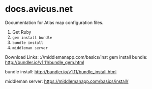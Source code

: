# docs.avicus.net
Documentation for Atlas map configuration files.

1. Get Ruby
2. `gem install bundle`
3. `bundle install`
4. `middleman server`

Download Links:
://middlemanapp.com/basics/inst
gem install bundle: http://bundler.io/v1.11/bundle_gem.html

bundle install: http://bundler.io/v1.11/bundle_install.html

middleman server: https://middlemanapp.com/basics/install/

